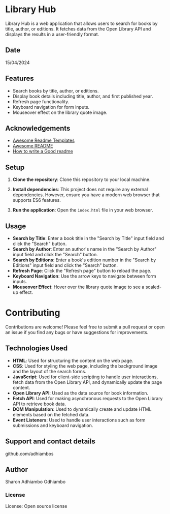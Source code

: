 # Library Hub

Library Hub is a web application that allows users to search for books by title, author, or editions. It fetches data from the Open Library API and displays the results in a user-friendly format.

## Date 

15/04/2024

## Features

- Search books by title, author, or editions.
- Display book details including title, author, and first published year.
- Refresh page functionality.
- Keyboard navigation for form inputs.
- Mouseover effect on the library quote image.

## Acknowledgements

 - [Awesome Readme Templates](https://awesomeopensource.com/project/elangosundar/awesome-README-templates)
 - [Awesome README](https://github.com/matiassingers/awesome-readme)
 - [How to write a Good readme](https://bulldogjob.com/news/449-how-to-write-a-good-readme-for-your-github-project)

 ## Setup

1. **Clone the repository**: Clone this repository to your local machine.

2. **Install dependencies**: This project does not require any external dependencies. However, ensure you have a modern web browser that supports ES6 features.

3. **Run the application**: Open the `index.html` file in your web browser.

## Usage

- **Search by Title**: Enter a book title in the "Search by Title" input field and click the "Search" button.
- **Search by Author**: Enter an author's name in the "Search by Author" input field and click the "Search" button.
- **Search by Editions**: Enter a book's edition number in the "Search by Editions" input field and click the "Search" button.
- **Refresh Page**: Click the "Refresh page" button to reload the page.
- **Keyboard Navigation**: Use the arrow keys to navigate between form inputs.
- **Mouseover Effect**: Hover over the library quote image to see a scaled-up effect.

# Contributing

Contributions are welcome! Please feel free to submit a pull request or open an issue if you find any bugs or have suggestions for improvements.

## Technologies Used

- **HTML**: Used for structuring the content on the web page.
- **CSS**: Used for styling the web page, including the background image and the layout of the search forms.
- **JavaScript**: Used for client-side scripting to handle user interactions, fetch data from the Open Library API, and dynamically update the page content.
- **Open Library API**: Used as the data source for book information.
- **Fetch API**: Used for making asynchronous requests to the Open Library API to retrieve book data.
- **DOM Manipulation**: Used to dynamically create and update HTML elements based on the fetched data.
- **Event Listeners**: Used to handle user interactions such as form submissions and keyboard navigation.

## Support and contact details
github.com/adhiambos

## Author
Sharon Adhiambo Odhiambo

### License
License: Open source license




